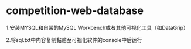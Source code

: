 # competition-web-database
1.安装MYSQL和自带的MySQL Workbench或者其他可视化工具（如DataGrip）

2.将sql.txt中内容复制黏贴至可视化软件的console中后运行
